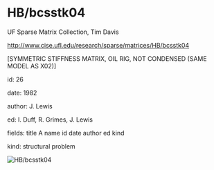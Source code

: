 # HB/bcsstk04

 UF Sparse Matrix Collection, Tim Davis

 http://www.cise.ufl.edu/research/sparse/matrices/HB/bcsstk04

 [SYMMETRIC STIFFNESS MATRIX, OIL RIG, NOT CONDENSED (SAME MODEL AS X02)]

 id: 26

 date: 1982

 author: J. Lewis

 ed: I. Duff, R. Grimes, J. Lewis

 fields: title A name id date author ed kind

 kind: structural problem

![HB/bcsstk04](http://yifanhu.net/GALLERY/GRAPHS/GIF_SMALL/HB@bcsstk04.gif)
